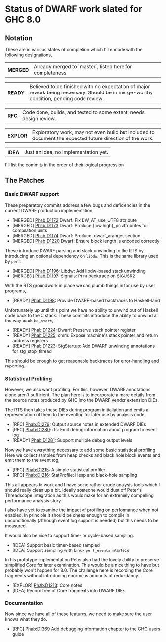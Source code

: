 # Status of DWARF work slated for GHC 8.0

## Notation


These are in various states of completion which I'll encode with the
following designations,

<table><tr><th>MERGED</th>
<td>Already merged to `master`, listed here for completeness
</td></tr></table>

<table><tr><th>READY</th>
<td>Believed to be finished with no expectation of major rework
being necessary. Should be in merge-worthy condition, pending
code review.
</td></tr></table>

<table><tr><th>RFC</th>
<td>Code done, builds, and tested to some extent; needs design
review.
</td></tr></table>

<table><tr><th>EXPLOR</th>
<td>Exploratory work, may not even build but included to document
the expected future direction of the work.
</td></tr></table>

<table><tr><th>IDEA</th>
<td>Just an idea, no implementation yet.
</td></tr></table>


I'll list the commits in the order of their logical progression,

## The Patches

### Basic DWARF support


These preparatory commits address a few bugs and deficiencies in the
current DWARF production implementation,

- \[MERGED\]  [ Phab:D1172](https://phabricator.haskell.org/D1172) Dwarf: Fix DW_AT_use_UTF8 attribute
- \[MERGED\]  [ Phab:D1173](https://phabricator.haskell.org/D1173) Dwarf: Produce {low,high}_pc attributes for compilation units
- \[MERGED\]  [ Phab:D1174](https://phabricator.haskell.org/D1174) Dwarf: Produce .dwarf_aranges section
- \[MERGED\]  [ Phab:D1220](https://phabricator.haskell.org/D1220) Dwarf: Ensure block length is encoded correctly


These introduce DWARF parsing and stack unwinding to the RTS by
introducing an optional dependency on `libdw`. This is the same library
used by `perf`.

- \[MERGED\]   [ Phab:D1196](https://phabricator.haskell.org/D1196): Libdw: Add libdw-based stack unwinding
- \[MERGED\]   [ Phab:D1197](https://phabricator.haskell.org/D1197): Signals: Print backtrace on SIGUSR2


With the RTS groundwork in place we can plumb things in for use by user
programs,

- \[READY\]   [ Phab:D1198](https://phabricator.haskell.org/D1198): Provide DWARF-based backtraces to Haskell-land


Unfortunately up until this point we have no ability to unwind out of
Haskell code back to the C stack. These commits introduce the ability to
unwind all the way back to `_start`,

- \[READY\]  [ Phab:D1224](https://phabricator.haskell.org/D1224): Dwarf: Preserve stack pointer register
- \[READY\]  [ Phab:D1225](https://phabricator.haskell.org/D1225): cmm: Expose machine's stack pointer and return address registers
- \[READY\]  [ Phab:D1223](https://phabricator.haskell.org/D1223): StgStartup: Add DWARF unwinding annotations for stg_stop_thread


This should be enough to get reasonable backtraces for error-handling
and reporting.

### Statistical Profiling


However, we also want profiling. For this, however, DWARF annotations
alone aren't sufficient. The plan here is to incorporate a more details
from the source notes produced by GHC into the DWARF vendor extension
DIEs.


The RTS then takes these DIEs during program initialiation and
emits a representation of them to the eventlog for later use by analysis
code,

- \[RFC\]    [ Phab:D1279](https://phabricator.haskell.org/D1279): Output source notes in extended DWARF DIEs
- \[RFC\]    [ Phab:D1280](https://phabricator.haskell.org/D1280): rts: Emit debug information about program to event log
- \[READY\]  [ Phab:D1281](https://phabricator.haskell.org/D1281): Support multiple debug output levels


Now we have everything necessary to add some basic statistical
profiling. Here we collect samples from heap checks and black hole block
events and emit them to the event log,

- \[RFC\]    [ Phab:D1215](https://phabricator.haskell.org/D1215): A simple statistical profiler
- \[RFC\]    [ Phab:D1216](https://phabricator.haskell.org/D1216): StatProfile: Heap and black-hole sampling


This all appears to work and I have some rather crude analysis tools
which I should really clean up a bit. Ideally someone would dust off
Peter's Threadscope integration as this would make for an extremely
compelling performance analysis story.


I also have yet to examine the impact of profiling on performance when
not enabled. In principle it should be cheap enough to compile in
unconditionally (although event log support is needed) but this needs to
be measured.


It would also be nice to support time- or cycle-based sampling.

- \[IDEA\]   Support basic timer-based sampled
- \[IDEA\]   Support sampling with Linux `perf_events` interface


In his prototype implementation Peter also had the lovely ability to
preserve simplified Core for later examination. This would be a nice
thing to have but probably won't happen for 8.0. The challenge here is
recording the Core fragments without introducing enormous amounts of
redundancy.

- \[EXPLOR\] [ Phab:D1213](https://phabricator.haskell.org/D1213): Core notes
- \[IDEA\]   Record tree of Core fragments into DWARF DIEs

### Documentation


Now since we have all of these features, we need to make sure the user knows what they do.

- \[RFC\] [ Phab:D1369](https://phabricator.haskell.org/D1369)   Add debugging information chapter to the GHC users guide
